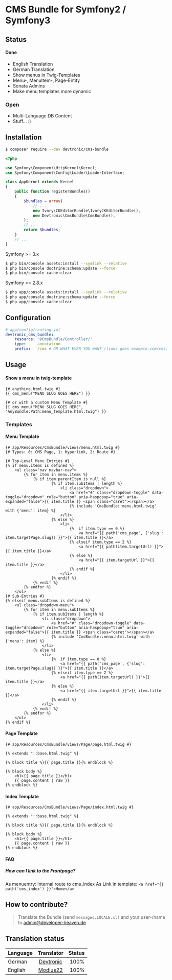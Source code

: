 # CMS Bundle for Symfony2 / Symfony3

## Status
#### Done
 - English Translation
 - German Translation
 - Show menus in Twig-Templates
 - Menu-, MenuItem-, Page-Entity
 - Sonata Admins
 - Make menu templates more dynamic

### Open
 - Multi-Language DB Content
 - Stuff... :)

## Installation
``` bash
$ composer require --dev devtronic/cms-bundle
```

```php
<?php

use Symfony\Component\HttpKernel\Kernel;
use Symfony\Component\Config\Loader\LoaderInterface;

class AppKernel extends Kernel
{
    public function registerBundles()
    {
        $bundles = array(
            // ...
            new Ivory\CKEditorBundle\IvoryCKEditorBundle(),
            new Devtronic\CmsBundle\CmsBundle(),
        );
        // ...
        return $bundles;
    }
    // ...
}

```
Symfony >= 3.x
``` bash
$ php bin/console assets:install --symlink --relative
$ php bin/console doctrine:schema:update --force
$ php bin/console cache:clear
```
Symfony <= 2.8.x
``` bash
$ php app/console assets:install --symlink --relative
$ php app/console doctrine:schema:update --force
$ php app/console cache:clear
```

## Configuration
```yml
# app/config/routing.yml
devtronic_cms_bundle:
    resource: "@CmsBundle/Controller/"
    type:     annotation
    prefix:   /cms # OR WHAT EVER YOU WANT (links goes example.com/cms/{page-slug})    
```
## Usage
#### Show a menu in twig-template
```twig
{# anything.html.twig #}
{{ cms_menu("MENU SLUG GOES HERE") }}

{# or with a custom Menu Template #}
{{ cms_menu("MENU SLUG GOES HERE", "AnyBundle:Path:menu_template.html.twig") }}
```
### Templates
#### Menu Template
```twig
{# app/Resources/CmsBundle/views/menu.html.twig #}
{# Types: 0: CMS Page, 1: Hyperlink, 2: Route #}

{# Top-Level Menu Entries #}
{% if menu.items is defined %}
    <ul class="nav navbar-nav">
        {% for item in menu.items %}
            {% if item.parentItem is null %}
                    {% if item.subItems | length %}
                        <li class="dropdown">
                            <a href="#" class="dropdown-toggle" data-toggle="dropdown" role="button" aria-haspopup="true" aria-expanded="false">{{ item.title }} <span class="caret"></span></a>
                            {% include 'CmsBundle::menu.html.twig' with {'menu': item} %}
                        </li>
                    {% else %}
                        <li>
                            {%  if item.type == 0 %}
                                <a href="{{ path('cms_page', {'slug': item.targetPage.slug}) }}">{{ item.title }}</a>
                            {% elseif item.type == 2 %}
                                <a href="{{ path(item.targetUrl) }}">{{ item.title }}</a>
                            {% else %}
                                <a href="{{ item.targetUrl }}">{{ item.title }}</a>
                            {% endif %}
                        </li>
                    {% endif %}
            {% endif %}
        {% endfor %}
    </ul>
{# Sub-Entries #}
{% elseif menu.subItems is defined %}
    <ul class="dropdown-menu">
        {% for item in menu.subItems %}
            {% if item.subItems | length %}
                <li class="dropdown">
                    <a href="#" class="dropdown-toggle" data-toggle="dropdown" role="button" aria-haspopup="true" aria-expanded="false">{{ item.title }} <span class="caret"></span></a>
                    {% include 'CmsBundle::menu.html.twig' with {'menu': item} %}
                </li>
            {% else %}
                <li>
                    {%  if item.type == 0 %}
                        <a href="{{ path('cms_page', {'slug': item.targetPage.slug}) }}">{{ item.title }}</a>
                    {% elseif item.type == 2 %}
                        <a href="{{ path(item.targetUrl) }}">{{ item.title }}</a>
                    {% else %}
                        <a href="{{ item.targetUrl }}">{{ item.title }}</a>
                    {% endif %}
                </li>
            {% endif %}
        {% endfor %}
    </ul>
{% endif %}
```

#### Page Template
```twig
{# app/Resources/CmsBundle/views/Page/page.html.twig #}

{% extends "::base.html.twig" %}

{% block title %}{{ page.title }}{% endblock %}

{% block body %}
    <h1>{{ page.title }}</h1>
    {{ page.content | raw }}
{% endblock %}

```

#### Index Template
```twig
{# app/Resources/CmsBundle/views/Page/index.html.twig #}

{% extends "::base.html.twig" %}

{% block title %}{{ page.title }}{% endblock %}

{% block body %}
    <h1>{{ page.title }}</h1>
    {{ page.content | raw }}
{% endblock %}

```

#### FAQ
##### How can I link to the Frontpage?
As menuentry: Internal route to cms_index
As Link in template: ```<a href="{{ path('cms_index') }}">Home</a>```

## How to contribute?
> Translate the Bundle (send ``messages.LOCALE.xlf`` and your user-/name to <admin@developer-heaven.de>

## Translation status 
| Language      | Translator                                        | Status |
| ------------- | :-----------------------------------------------: | ------:|
| German        | [Devtronic](mailto:admin@developer-heaven.de)     |   100% |
| English       | [Modius22](https://github.com/Modius22)           |   100% |
